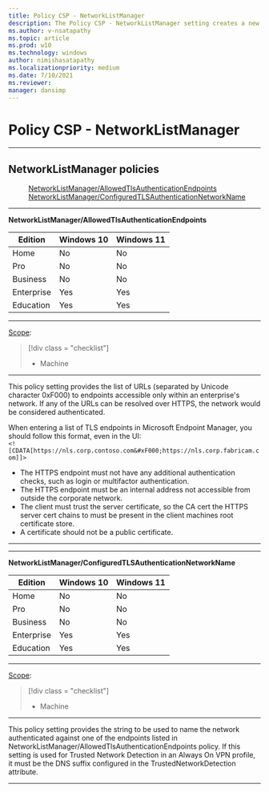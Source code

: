 ```yaml
---
title: Policy CSP - NetworkListManager
description: The Policy CSP - NetworkListManager setting creates a new MDM policy that allows admins to configure a list of URIs of HTTPS endpoints that are considered secure.
ms.author: v-nsatapathy
ms.topic: article
ms.prod: w10
ms.technology: windows
author: nimishasatapathy
ms.localizationpriority: medium
ms.date: 7/10/2021
ms.reviewer: 
manager: dansimp
---
```


# Policy CSP - NetworkListManager


<hr/>

<!--Policies-->
## NetworkListManager policies  

<dl>
  <dd>
    <a href="#networklistmanager-allowedtlsauthenticationendpoints">NetworkListManager/AllowedTlsAuthenticationEndpoints</a>
  </dd>
  <dd>
    <a href="#networklistmanager-configuredtlsauthenticationnetworkname">NetworkListManager/ConfiguredTLSAuthenticationNetworkName</a>
  </dd>
</dl>


<hr/>

<!--Policy-->
<a href="" id="networklistmanager-allowedtlsauthenticationendpoints"></a>**NetworkListManager/AllowedTlsAuthenticationEndpoints**  

<!--SupportedSKUs-->

|Edition|Windows 10|Windows 11|
|--- |--- |--- |
|Home|No|No|
|Pro|No|No|
|Business|No|No|
|Enterprise|Yes|Yes|
|Education|Yes|Yes|

<!--/SupportedSKUs-->
<hr/>

<!--Scope-->
[Scope](./policy-configuration-service-provider.md#policy-scope):

> [!div class = "checklist"]
> * Machine

<hr/>

<!--/Scope-->
<!--Description-->
This policy setting provides the list of URLs (separated by Unicode character 0xF000) to endpoints accessible only within an enterprise's network. If any of the URLs can be resolved over HTTPS, the network would be considered authenticated.  

When entering a list of TLS endpoints in Microsoft Endpoint Manager, you should follow this format, even in the UI:  
```<![CDATA[https://nls.corp.contoso.com&#xF000;https://nls.corp.fabricam.com]]>```  
- The HTTPS endpoint must not have any additional authentication checks, such as login or multifactor authentication.
- The HTTPS endpoint must be an internal address not accessible from outside the corporate network.
- The client must trust the server certificate, so the CA cert the HTTPS server cert chains to must be present in the client machines root certificate store.
- A certificate should not be a public certificate.




<hr/>


<hr/>

<!--Policy-->
<a href="" id="networklistmanager-configuredtlsauthenticationnetworkname"></a>**NetworkListManager/ConfiguredTLSAuthenticationNetworkName**  

<!--SupportedSKUs-->

|Edition|Windows 10|Windows 11|
|--- |--- |--- |
|Home|No|No|
|Pro|No|No|
|Business|No|No|
|Enterprise|Yes|Yes|
|Education|Yes|Yes|

<!--/SupportedSKUs-->
<hr/>

<!--Scope-->
[Scope](./policy-configuration-service-provider.md#policy-scope):

> [!div class = "checklist"]
> * Machine

<hr/>

<!--/Scope-->
<!--Description-->
This policy setting provides the string to be used to name the network authenticated against one of the endpoints listed in NetworkListManager/AllowedTlsAuthenticationEndpoints policy. If this setting is used for Trusted Network Detection in an Always On VPN profile, it must be the DNS suffix configured in the TrustedNetworkDetection attribute.

<hr/>

<!--/Policies-->

